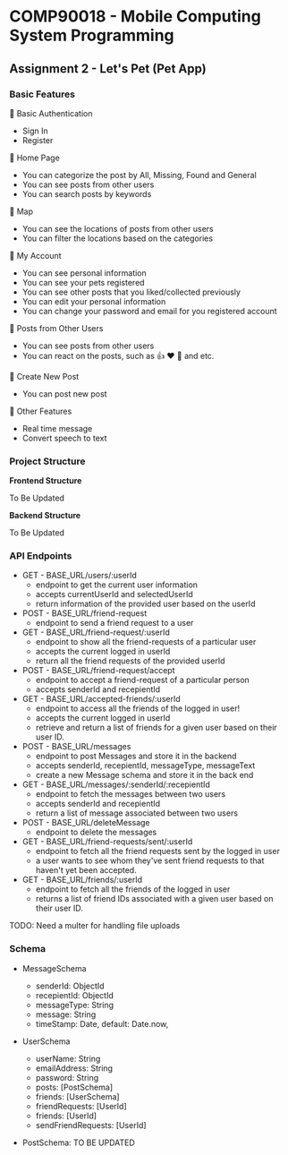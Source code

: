 # COMP90018 - Mobile Computing System Programming
## Assignment 2 - Let's Pet (Pet App)
### Basic Features 
:gem: Basic Authentication

- Sign In
- Register

:gem: Home Page

- You can categorize the post by All, Missing, Found and General
- You can see posts from other users
- You can search posts by keywords

:gem: Map

- You can see the locations of posts from other users
- You can filter the locations based on the categories

:gem:  My Account

- You can see personal information
- You can see your pets registered
- You can see other posts that you liked/collected previously
- You can edit your personal information
- You can change your password and email for you registered account

:gem:  Posts from Other Users

- You can see posts from other users
- You can react on the posts, such as :thumbsup: :heart: :100: and etc.

:gem:  Create New Post
- You can post new post

:gem: Other Features

- Real time message
- Convert speech to text

### Project Structure
**Frontend Structure**

To Be Updated

**Backend Structure**

To Be Updated

### API Endpoints
- GET - BASE_URL/users/:userId 
    - endpoint to get the current user information
    - accepts currentUserId and selectedUserId
    - return information of the provided user based on the userId
- POST - BASE_URL/friend-request 
    - endpoint to send a friend request to a user
- GET - BASE_URL/friend-request/:userId
    - endpoint to show all the friend-requests of a particular user
    - accepts the current logged in userId
    - return all the friend requests of the provided userId
- POST - BASE_URL/friend-request/accept 
    - endpoint to accept a friend-request of a particular person
    - accepts senderId and recepientId
- GET - BASE_URL/accepted-friends/:userId 
    - endpoint to access all the friends of the logged in user!
    - accepts the current logged in userId
    - retrieve and return a list of friends for a given user based on their user ID. 
- POST - BASE_URL/messages
    - endpoint to post Messages and store it in the backend
    - accepts senderId, recepientId, messageType, messageText
    - create a new Message schema and store it in the back end
- GET - BASE_URL/messages/:senderId/:recepientId    
    - endpoint to fetch the messages between two users
    - accepts senderId and recepientId
    - return a list of message associated between two users
- POST - BASE_URL/deleteMessage
    - endpoint to delete the messages
- GET - BASE_URL/friend-requests/sent/:userId 
    - endpoint to fetch all the friend requests sent by the logged in user
    - a user wants to see whom they've sent friend requests to that haven't yet been accepted.
- GET - BASE_URL/friends/:userId 
    - endpoint to fetch all the friends of the logged in user
    - returns a list of friend IDs associated with a given user based on their user ID. 

TODO: Need a multer for handling file uploads

### Schema
- MessageSchema
    - senderId: ObjectId
    - recepientId: ObjectId
    - messageType: String
    - message: String
    - timeStamp: Date, default: Date.now,

- UserSchema
    - userName: String
    - emailAddress: String
    - password: String
    - posts: [PostSchema]
    - friends: [UserSchema]
    - friendRequests: [UserId]
    - friends: [UserId]
    - sendFriendRequests: [UserId]

- PostSchema: TO BE UPDATED